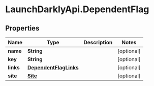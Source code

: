 # LaunchDarklyApi.DependentFlag

## Properties
Name | Type | Description | Notes
------------ | ------------- | ------------- | -------------
**name** | **String** |  | [optional] 
**key** | **String** |  | [optional] 
**links** | [**DependentFlagLinks**](DependentFlagLinks.md) |  | [optional] 
**site** | [**Site**](Site.md) |  | [optional] 


